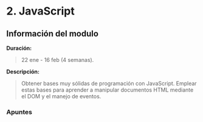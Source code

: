 # 2. JavaScript

## Información del modulo

**Duración:** 
>22 ene - 16 feb (4 semanas).

**Descripción:**
>Obtener bases muy sólidas de programación con JavaScript. Emplear estas bases para aprender a manipular documentos HTML mediante el DOM y el manejo de eventos.

### Apuntes 
